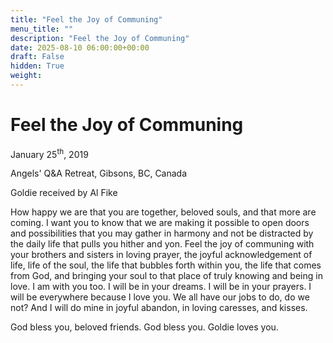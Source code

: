 ```yaml
---
title: "Feel the Joy of Communing"
menu_title: ""
description: "Feel the Joy of Communing"
date: 2025-08-10 06:00:00+00:00
draft: False
hidden: True
weight:
---
```

# Feel the Joy of Communing

January 25<sup>th</sup>, 2019

Angels' Q&A Retreat, Gibsons, BC, Canada

Goldie received by Al Fike

How happy we are that you are together, beloved souls, and that more are coming. I want you to know that we are making it possible to open doors and possibilities that you may gather in harmony and not be distracted by the daily life that pulls you hither and yon. Feel the joy of communing with your brothers and sisters in loving prayer, the joyful acknowledgement of life, life of the soul, the life that bubbles forth within you, the life that comes from God, and bringing your soul to that place of truly knowing and being in love. I am with you too. I will be in your dreams. I will be in your prayers. I will be everywhere because I love you. We all have our jobs to do, do we not? And I will do mine in joyful abandon, in loving caresses, and kisses.

God bless you, beloved friends. God bless you. Goldie loves you. 
